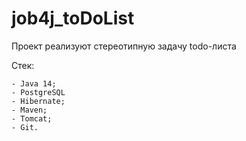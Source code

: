 # job4j_toDoList

Проект реализуют стереотипную задачу todo-листа

Стек:

    - Java 14;
    - PostgreSQL
    - Hibernate;
    - Maven;
    - Tomcat;
    - Git.
    
    